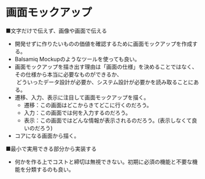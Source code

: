 # 画面モックアップ

■文字だけで伝えず、画像や画面で伝える

- 開発せずに作りたいものの価値を確認するために画面モックアップを作成する。
- Balsamiq Mockupのようなツールを使っても良い。
- 画面モックアップを描き出す理由は「画面の仕様」を決めることではなく、その仕様から本当に必要なものができるか、  
&nbsp;どういったデータ設計が必要か、システム設計が必要かを読み取ることにある。
- 遷移、入力、表示に注目して画面モックアップを描く。
    - 遷移：この画面はどこからきてどこに行くのだろう。
    - 入力：この画面では何を入力するのだろう。
    - 表示：この画面ではどんな情報が表示されるのだろう。(表示しなくて良いのだろう)
- コアになる画面から描く。

■最小で実用できる部分から実装する

- 何かを作る上でコストと締切は無視できない。初期に必須の機能と不要な機能を分類するのも良い。

